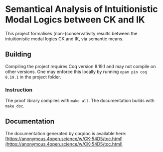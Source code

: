 # Semantical Analysis of Intuitionistic Modal Logics between CK and IK

This project formalises (non-)conservativity results between the intuitionistic modal logics CK and IK, via semantic means.

## Building
Compiling the project requires Coq version 8.19.1 and may not compile on other versions. One may enforce this locally by running
`opam pin coq 8.19.1` in the project folder.

### Instruction

The proof library compiles with `make all`.
The documentation builds with `make doc`.

## Documentation

The documentation generated by coqdoc is available here:
[https://anonymous.4open.science/w/CK-54D5/toc.html](https://anonymous.4open.science/w/CK-54D5/toc.html)
